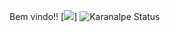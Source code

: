 Bem vindo!!
[<img src="https://s3.eu-west-1.amazonaws.com/redsys-prod/articles/eac8c6d69d1ce8ce0ff8824d/images/teaserImage_xxxx_croppedTeaserImage.jpg" />]
![Karanalpe Status](https://github-readme-stats.vercel.app/api?username=leonardu76&show_icons=true)
